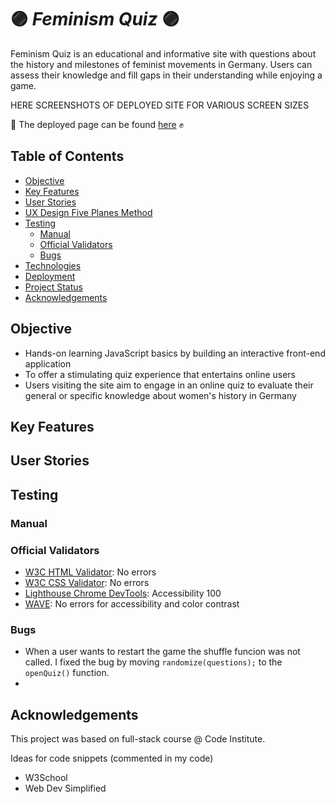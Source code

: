 # :purple_circle: *Feminism Quiz* :purple_circle:

Feminism Quiz is an educational and informative site with questions about the history and milestones of feminist movements in Germany. Users can assess their knowledge and fill gaps in their understanding while enjoying a game.

HERE SCREENSHOTS OF DEPLOYED SITE FOR VARIOUS SCREEN SIZES

💜 The deployed page can be found [here](https://zabokaa.github.io/FeminismQuiz/) ✊

## Table of Contents

- [Objective](#objective)
- [Key Features](#key-features)
- [User Stories](#user-stories)
- [UX Design Five Planes Method](#ux-design-five-planes-method)
- [Testing](#testing)
  - [Manual](#manual)
  - [Official Validators](#official-validators)
  - [Bugs](#bugs)
- [Technologies](#technologies)
- [Deployment](#deployment)
- [Project Status](#project-status)
- [Acknowledgements](#acknowledgements)

## Objective

- Hands-on learning JavaScript basics by building an interactive front-end application
- To offer a stimulating quiz experience that entertains online users
- Users visiting the site aim to engage in an online quiz to evaluate their general or specific knowledge about women's history in Germany

## Key Features

## User Stories

## Testing

### Manual


  
### Official Validators

  - [W3C HTML Validator](./assets/img/xx): No errors 
  - [W3C CSS Validator](./assets/img/xx):  No errors
  - [Lighthouse Chrome DevTools](./assets/img/xx): Accessibility 100
  - [WAVE](./assets/img/xx): No errors for accessibility and color contrast


### Bugs

  - When a user wants to restart the game the shuffle funcion was not called. I fixed the bug by moving `randomize(questions);` to the `openQuiz()` function.
  - 


## Acknowledgements

This project was based on full-stack course @ Code Institute. 

Ideas for code snippets (commented in my code)
- W3School
- Web Dev Simplified